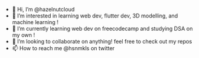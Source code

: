 - 👋 Hi, I’m @hazelnutcloud
- 👀 I’m interested in learning web dev, flutter dev, 3D modelling, and machine learning !
- 🌱 I’m currently learning web dev on freecodecamp and studying DSA on my own !
- 💞️ I’m looking to collaborate on anything! feel free to check out my repos
- 📫 How to reach me @hsnmkls on twitter

<!---
hazelnutcloud/hazelnutcloud is a ✨ special ✨ repository because its `README.md` (this file) appears on your GitHub profile.
You can click the Preview link to take a look at your changes.
--->

